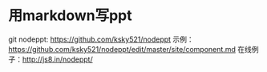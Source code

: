 # 用markdown写ppt

git nodeppt: https://github.com/ksky521/nodeppt
示例：https://github.com/ksky521/nodeppt/edit/master/site/component.md
在线例子：http://js8.in/nodeppt/